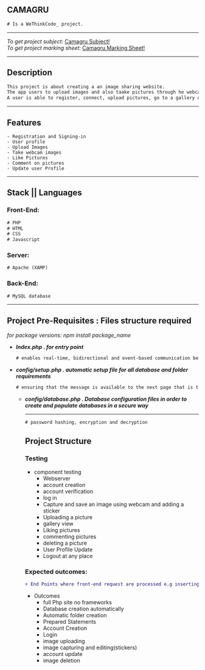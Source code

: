 ## CAMAGRU

```diff
# Is a WeThinkCode_ project.
```


<hr />

<em>To get project subject:</em> [Camagru Subject!](https://github.com/wethinkcode-students/web/tree/master/1%20-%20camagru/camagru.en.pdf)<br />
<em>To get project marking sheet:</em> [Camagru Marking Sheet!](https://github.com/wethinkcode-students/web/tree/master/1%20-%20camagru/camagru.markingsheet.pdf)

<hr />

<h2> Description </h2>

 ```diff
 This project is about creating a an image sharing website.
 The app users to upload images and also taake pictures through he webcam and add stickers.
 A user is able to register, connect, upload pictures, go to a gallery of all images by other users and like them and comment.
```


<hr />

<h2> Features</h2>  

```
- Registration and Signing-in
- User profile
- Upload Images
- Take webcam images
- Like Pictures
- Comment on pictures
- Update user Profile
```
<hr />

<h2> Stack || Languages</h2> 

<h3> Front-End: </h3>

```diff
# PHP
# HTML
# CSS
# Javascript
```

<h3> Server: </h3>

```diff
# Apache (XAMP)
```
  
<h3> Back-End: </h3>

```diff
# MySQL database
```

<hr />

<h2>Project Pre-Requisites : Files structure required</h2>
<em>for package versions: npm install package_name</em>

 <ul>
    <li>
      <em>
        <strong>
          Index.php . for entry point
        </strong>
       </em>
    </li>
    
```diff
# enables real-time, bidirectional and event-based communication between the browser and the server
```
    
   <li>
      <em>
        <strong>
          config/setup.php . automatic setup file for all database and folder requirements
        </strong>
       </em>
    </li>
    
```diff
# ensuring that the message is available to the next page that is to be rendered.
```

  <ul>
   <li>
      <em>
        <strong>
          config/database.php . Database configuration files in order to create and populate databases in a secure way
        </strong>
       </em>
    </li>

<hr />

```diff
# password hashing, encryption and decryption
```

<h2> Project Structure </h2>

<h3> Testing </h3>

- component testing
   - Webserver
   - account creation
   - account verification
   - log in
   - Capture and save an image using webcam and adding a sticker
   - Uploading a picture
   - gallery view
   - Liking pictures
   - commenting pictures
   - deleting a picture
   - User Profile Update
   - Logout at any place
     
<h3> Expected outcomes: </h3>

```diff
+ End Points where front-end request are processed e.g inserting user to database
```

 - Outcomes
   - full Php site no frameworks
   - Database creation automatically
   - Automatic folder creation
   - Prepared Statements
   - Account Creation
   - Login
   - image uploading
   - image capturing and editing(stickers)
   - account update
   - image deletion
